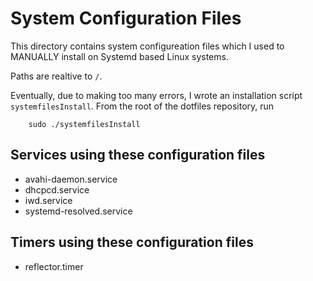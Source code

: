# System Configuration Files

This directory contains system configureation files which
I used to MANUALLY install on Systemd based Linux systems.

Paths are realtive to `/`.

Eventually, due to making too many errors, I wrote an
installation script `systemfilesInstall`.  From the root
of the dotfiles repository, run

```
    sudo ./systemfilesInstall
```

## Services using these configuration files

* avahi-daemon.service
* dhcpcd.service
* iwd.service
* systemd-resolved.service

## Timers using these configuration files

* reflector.timer
